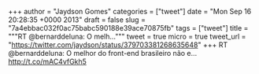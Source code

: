 
+++
author = "Jaydson Gomes"
categories = ["tweet"]
date = "Mon Sep 16 20:28:35 +0000 2013"
draft = false
slug = "7a4ebbac032f0ac75babc590188e39ace70875fb"
tags = ["tweet"]
title = """RT @bernarddeluna: O melh..."""
tweet = true
micro = true
tweet_url = "https://twitter.com/jaydson/status/379703381268635648"
+++
RT @bernarddeluna: O melhor do front-end brasileiro não e… http://t.co/mAC4vfGkh5
